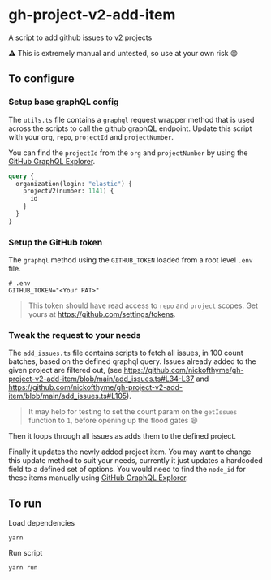 # gh-project-v2-add-item

A script to add github issues to v2 projects

:warning: This is extremely manual and untested, so use at your own risk :smile:

## To configure

### Setup base graphQL config

The `utils.ts` file contains a `graphql` request wrapper method that is used across the scripts to call the github graphQL endpoint.  Update this script with your `org`, `repo`, `projectId` and `projectNumber`.

You can find the `projectId` from the `org` and `projectNumber` by using the [GitHub GraphQL Explorer](https://docs.github.com/en/graphql/overview/explorer).

```graphql
query {
  organization(login: "elastic") {
    projectV2(number: 1141) {
      id
    }
  }
}
```

### Setup the GitHub token

The `graphql` method using the `GITHUB_TOKEN` loaded from a root level `.env` file.

```
# .env
GITHUB_TOKEN="<Your PAT>"
```

> This token should have read access to `repo` and `project` scopes. Get yours at https://github.com/settings/tokens.

### Tweak the request to your needs

The `add_issues.ts` file contains scripts to fetch all issues, in 100 count batches, based on the defined qraphql query. Issues already added to the given project are filtered out, (see https://github.com/nickofthyme/gh-project-v2-add-item/blob/main/add_issues.ts#L34-L37 and https://github.com/nickofthyme/gh-project-v2-add-item/blob/main/add_issues.ts#L105).

> It may help for testing to set the count param on the `getIssues` function to `1`, before opening up the flood gates :smile:

Then it loops through all issues as adds them to the defined project.

Finally it updates the newly added project item. You may want to change this update method to suit your needs, currently it just updates a hardcoded field to a defined set of options. You would need to find the `node_id` for these items manually using [GitHub GraphQL Explorer](https://docs.github.com/en/graphql/overview/explorer).

## To run

Load dependencies

```
yarn
```

Run script

```
yarn run
```
